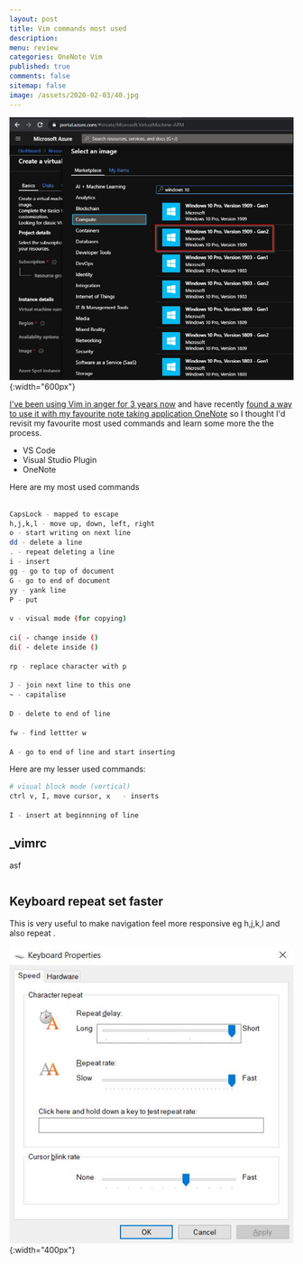 ```yaml
---
layout: post
title: Vim commands most used 
description: 
menu: review
categories: OneNote Vim 
published: true 
comments: false     
sitemap: false
image: /assets/2020-02-03/40.jpg
---
```


![alt text](/assets/2020-02-03/41.jpg "Choosing an image"){:width="600px"}

[I've been using Vim in anger for 3 years now](/2018/02/21/VIM) and have recently [found a way to use it with my favourite note taking application OneNote](/2020/04/10/OneNote-with-Vim) so I thought I'd revisit my favourite most used commands and learn some more the the process.

- VS Code
- Visual Studio Plugin
- OneNote

Here are my most used commands

```bash

CapsLock - mapped to escape
h,j,k,l - move up, down, left, right
o - start writing on next line
dd - delete a line
. - repeat deleting a line
i - insert
gg - go to top of document
G - go to end of document
yy - yank line
P - put

v - visual mode (for copying)

ci( - change inside ()
di( - delete inside ()

rp - replace character with p

J - join next line to this one
~ - capitalise

D - delete to end of line

fw - find lettter w

A - go to end of line and start inserting
```

Here are my lesser used commands:

```bash
# visual block mode (vertical)
ctrl v, I, move cursor, x   - inserts

I - insert at beginnning of line
```

## _vimrc

asf

```bash

```

## Keyboard repeat set faster

This is very useful to make navigation feel more responsive eg h,j,k,l and also repeat .

![alt text](/assets/2020-04-10/1.jpg "Setting keyboard repeat rate faster"){:width="400px"}